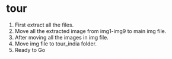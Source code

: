 # tour
1. First extract all the files.
2. Move all the extracted image from img1-img9 to main img file.
3. After moving all the images in img file.
4. Move img file to tour_india folder.
5. Ready to Go

